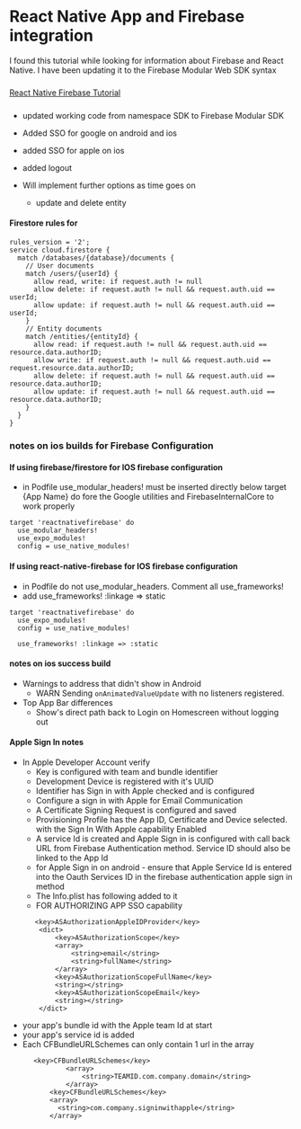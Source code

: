 # React Native App and Firebase integration 
I found this tutorial while looking for information about Firebase and React Native. I have been updating it to the Firebase Modular Web SDK syntax 
#####
[React Native Firebase Tutorial](https://www.freecodecamp.org/news/react-native-firebase-tutorial/)
#####

- updated working code from namespace SDK to Firebase Modular SDK
- Added SSO for google on android and ios
- added SSO for apple on ios 
- added logout

- Will implement further options as time goes on 
    - update and delete entity 

#### Firestore rules for 
```
rules_version = '2';
service cloud.firestore {
  match /databases/{database}/documents {
    // User documents
    match /users/{userId} {
      allow read, write: if request.auth != null 
      allow delete: if request.auth != null && request.auth.uid == userId;
	  allow update: if request.auth != null && request.auth.uid == userId;
    }
    // Entity documents
    match /entities/{entityId} {
      allow read: if request.auth != null && request.auth.uid == resource.data.authorID;
      allow write: if request.auth != null && request.auth.uid == request.resource.data.authorID;
      allow delete: if request.auth != null && request.auth.uid == resource.data.authorID;
      allow update: if request.auth != null && request.auth.uid == resource.data.authorID;
    }
  }
}
```
#####

### notes on ios builds for Firebase Configuration 
#### If using firebase/firestore for IOS firebase configuration
- in Podfile use_modular_headers! must be inserted directly below target {App Name} do fore the Google utilities and FirebaseInternalCore to work properly
```
target 'reactnativefirebase' do
  use_modular_headers!
  use_expo_modules!
  config = use_native_modules!

 ```

#### If using react-native-firebase for IOS firebase configuration 
- in Podfile do not use_modular_headers. Comment all use_frameworks! 
- add use_frameworks! :linkage => static
```
target 'reactnativefirebase' do
  use_expo_modules!
  config = use_native_modules!

  use_frameworks! :linkage => :static 

  ```
#### notes on ios success build
- Warnings to address that didn't show in Android
  -  WARN  Sending `onAnimatedValueUpdate` with no listeners registered.
- Top App Bar differences 
  - Show's direct path back to Login on Homescreen without logging out

#### Apple Sign In notes
- In Apple Developer Account verify 
  - Key is configured with team and bundle identifier
  - Development Device is registered with it's UUID
  - Identifier has Sign in with Apple checked and is configured
  - Configure a sign in with Apple for Email Communication
  - A Certificate Signing Request is configured and saved 
  - Provisioning Profile has the App ID, Certificate and Device selected. with the Sign In With Apple capability Enabled
  - A service Id is created and Apple Sign in is configured with call back URL from Firebase Authentication method. Service ID should also be linked to the App Id 
  - for Apple Sign in on android - ensure that Apple Service Id is entered into the Oauth Services ID in the firebase authentication apple sign in method 
  - The Info.plist has following added to it 
  - FOR AUTHORIZING APP SSO capability
  ``` 
     <key>ASAuthorizationAppleIDProvider</key>
      <dict>
          <key>ASAuthorizationScope</key>
          <array>
              <string>email</string>
              <string>fullName</string>
          </array>
          <key>ASAuthorizationScopeFullName</key>
          <string></string>
          <key>ASAuthorizationScopeEmail</key>
          <string></string>
      </dict>
  ```
- your app's bundle id with the Apple team Id at start 
- your app's service id is added 
- Each CFBundleURLSchemes can only contain 1 url in the array
``` 
	  <key>CFBundleURLSchemes</key>
			  <array>
				  <string>TEAMID.com.company.domain</string>
			  </array>
          <key>CFBundleURLSchemes</key>
          <array>
            <string>com.company.signinwithapple</string>
          </array>
```
